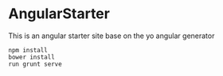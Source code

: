 # AngularStarter
This is an angular starter site base on the yo angular generator

```jvascript 
npm install 
bower install
run grunt serve
```
